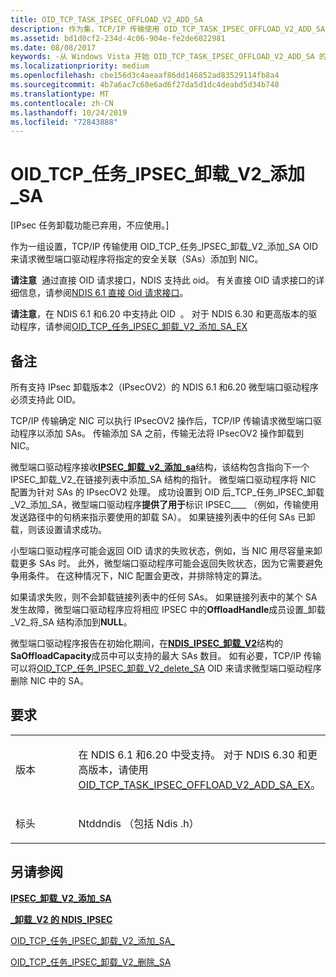 ```yaml
---
title: OID_TCP_TASK_IPSEC_OFFLOAD_V2_ADD_SA
description: 作为集，TCP/IP 传输使用 OID_TCP_TASK_IPSEC_OFFLOAD_V2_ADD_SA OID 来请求微型端口驱动程序将指定的安全关联（SAs）添加到 NIC。
ms.assetid: bd1d0cf2-234d-4c06-904e-fe2de6022981
ms.date: 08/08/2017
keywords: -从 Windows Vista 开始 OID_TCP_TASK_IPSEC_OFFLOAD_V2_ADD_SA 的网络驱动程序
ms.localizationpriority: medium
ms.openlocfilehash: cbe156d3c4aeaaf86dd146852ad83529114fb8a4
ms.sourcegitcommit: 4b7a6ac7c68e6ad6f27da5d1dc4deabd5d34b748
ms.translationtype: MT
ms.contentlocale: zh-CN
ms.lasthandoff: 10/24/2019
ms.locfileid: "72843888"
---
```

# <a name="oid_tcp_task_ipsec_offload_v2_add_sa"></a>OID\_TCP\_任务\_IPSEC\_卸载\_V2\_添加\_SA


\[IPsec 任务卸载功能已弃用，不应使用。\]

作为一组设置，TCP/IP 传输使用 OID\_TCP\_任务\_IPSEC\_卸载\_V2\_添加\_SA OID 来请求微型端口驱动程序将指定的安全关联（SAs）添加到 NIC。

**请注意**  通过直接 OID 请求接口，NDIS 支持此 oid。 有关直接 OID 请求接口的详细信息，请参阅[NDIS 6.1 直接 Oid 请求接口](https://docs.microsoft.com/windows-hardware/drivers/ddi/_netvista/)。

 

**请注意**，在 NDIS 6.1 和6.20 中支持此 OID  。 对于 NDIS 6.30 和更高版本的驱动程序，请参阅[OID\_TCP\_任务\_IPSEC\_卸载\_V2\_添加\_SA\_EX](oid-tcp-task-ipsec-offload-v2-add-sa-ex.md)

 

<a name="remarks"></a>备注
-------

所有支持 IPsec 卸载版本2（IPsecOV2）的 NDIS 6.1 和6.20 微型端口驱动程序必须支持此 OID。

TCP/IP 传输确定 NIC 可以执行 IPsecOV2 操作后，TCP/IP 传输请求微型端口驱动程序以添加 SAs。 传输添加 SA 之前，传输无法将 IPsecOV2 操作卸载到 NIC。

微型端口驱动程序接收[**IPSEC\_卸载\_v2\_添加\_sa**](https://docs.microsoft.com/windows-hardware/drivers/ddi/ndis/ns-ndis-_ipsec_offload_v2_add_sa)结构，该结构包含指向下一个 IPSEC\_卸载\_V2\_在链接列表中添加\_SA 结构的指针。 微型端口驱动程序将 NIC 配置为针对 SAs 的 IPsecOV2 处理。 成功设置到 OID 后\_TCP\_任务\_IPSEC\_卸载\_V2\_添加\_SA，微型端口驱动程序**提供了用于**标识 IPSEC\_\_\_\_ （例如，传输使用发送路径中的句柄来指示要使用的卸载 SA）。 如果链接列表中的任何 SAs 已卸载，则该设置请求成功。

小型端口驱动程序可能会返回 OID 请求的失败状态，例如，当 NIC 用尽容量来卸载更多 SAs 时。 此外，微型端口驱动程序可能会返回失败状态，因为它需要避免争用条件。 在这种情况下，NIC 配置会更改，并排除特定的算法。

如果请求失败，则不会卸载链接列表中的任何 SAs。 如果链接列表中的某个 SA 发生故障，微型端口驱动程序应将相应 IPSEC 中的**OffloadHandle**成员设置\_卸载\_V2\_将\_SA 结构添加到**NULL**。

微型端口驱动程序报告在初始化期间，在[**NDIS\_IPSEC\_卸载\_V2**](https://docs.microsoft.com/windows-hardware/drivers/ddi/ntddndis/ns-ntddndis-_ndis_ipsec_offload_v2)结构的**SaOffloadCapacity**成员中可以支持的最大 SAs 数目。 如有必要，TCP/IP 传输可以将[OID\_TCP\_任务\_IPSEC\_卸载\_V2\_delete\_SA](oid-tcp-task-ipsec-offload-v2-delete-sa.md) OID 来请求微型端口驱动程序删除 NIC 中的 SA。

<a name="requirements"></a>要求
------------

<table>
<colgroup>
<col width="50%" />
<col width="50%" />
</colgroup>
<tbody>
<tr class="odd">
<td><p>版本</p></td>
<td><p>在 NDIS 6.1 和6.20 中受支持。 对于 NDIS 6.30 和更高版本，请使用<a href="oid-tcp-task-ipsec-offload-v2-add-sa-ex.md" data-raw-source="[OID_TCP_TASK_IPSEC_OFFLOAD_V2_ADD_SA_EX](oid-tcp-task-ipsec-offload-v2-add-sa-ex.md)">OID_TCP_TASK_IPSEC_OFFLOAD_V2_ADD_SA_EX</a>。</p></td>
</tr>
<tr class="even">
<td><p>标头</p></td>
<td>Ntddndis （包括 Ndis .h）</td>
</tr>
</tbody>
</table>

## <a name="see-also"></a>另请参阅


[**IPSEC\_卸载\_V2\_添加\_SA**](https://docs.microsoft.com/windows-hardware/drivers/ddi/ndis/ns-ndis-_ipsec_offload_v2_add_sa)

[ **\_卸载\_V2 的 NDIS\_IPSEC**](https://docs.microsoft.com/windows-hardware/drivers/ddi/ntddndis/ns-ntddndis-_ndis_ipsec_offload_v2)

[OID\_TCP\_任务\_IPSEC\_卸载\_V2\_添加\_SA\_](oid-tcp-task-ipsec-offload-v2-add-sa-ex.md)

[OID\_TCP\_任务\_IPSEC\_卸载\_V2\_删除\_SA](oid-tcp-task-ipsec-offload-v2-delete-sa.md)

 

 




